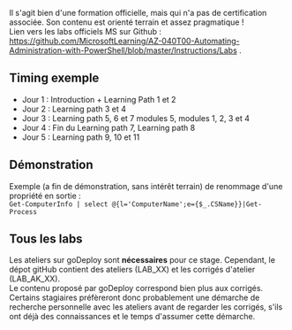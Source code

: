 Il s'agit bien d'une formation officielle, mais qui n'a pas de certification associée. Son contenu est orienté terrain et assez pragmatique !  
Lien vers les labs officiels MS sur Github : https://github.com/MicrosoftLearning/AZ-040T00-Automating-Administration-with-PowerShell/blob/master/Instructions/Labs .
## Timing exemple
* Jour 1 : Introduction + Learning Path 1 et 2
* Jour 2 : Learning path 3 et 4
* Jour 3 : Learning path 5, 6 et 7 modules  5, modules 1, 2, 3 et 4
* Jour 4 : Fin du Learning path 7, Learning path 8
* Jour 5 : Learning path 9, 10 et 11  
## Démonstration
Exemple (a fin de démonstration, sans intérêt terrain) de renommage d'une propriété en sortie :  
  `Get-ComputerInfo | select @{l='ComputerName';e={$_.CSName}}|Get-Process`
## Tous les labs
Les ateliers sur goDeploy sont **nécessaires** pour ce stage. Cependant, le dépot gitHub contient des ateliers (LAB_XX) et les corrigés d'atelier (LAB_AK_XX).  
Le contenu proposé par goDeploy correspond bien plus aux corrigés. Certains stagiaires préfèreront donc probablement une démarche de recherche personnelle avec les ateliers avant de regarder les corrigés, s'ils ont déjà des connaissances et le temps d'assumer cette démarche.
<div id=""goDeploy></div>
 <div id="Azure"></div>